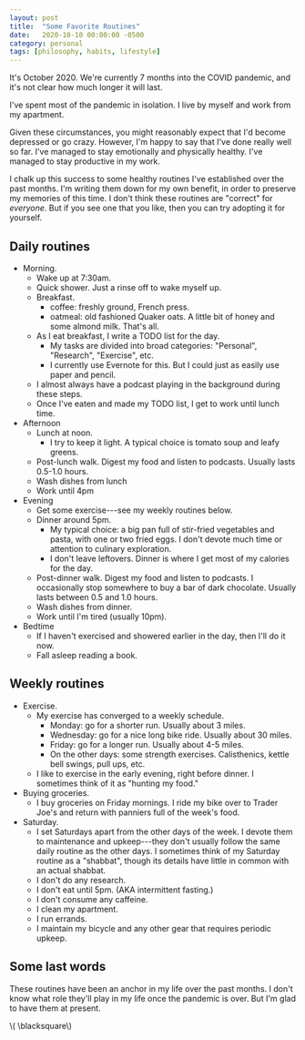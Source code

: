 ```yaml
---
layout: post
title:  "Some Favorite Routines"
date:   2020-10-10 00:00:00 -0500
category: personal
tags: [philosophy, habits, lifestyle] 
---
```


It's October 2020. We're currently 7 months into the COVID pandemic, and it's not clear how much longer it will last.

I've spent most of the pandemic in isolation.
I live by myself and work from my apartment.

Given these circumstances, you might reasonably expect that I'd become depressed or go crazy.
However, I'm happy to say that I've done really well so far.
I've managed to stay emotionally and physically healthy.
I've managed to stay productive in my work.

I chalk up this success to some healthy routines I've established over the past months.
I'm writing them down for my own benefit, in order to preserve my memories of this time.
I don't think these routines are "correct" for _everyone_. 
But if you see one that you like, then you can try adopting it for yourself.

## Daily routines

* Morning.
    * Wake up at 7:30am.
    * Quick shower. Just a rinse off to wake myself up.
    * Breakfast. 
        - coffee: freshly ground, French press.
        - oatmeal: old fashioned Quaker oats. A little bit of honey and some almond milk. That's all.
    * As I eat breakfast, I write a TODO list for the day.
        - My tasks are divided into broad categories: "Personal", "Research", "Exercise", etc.
        - I currently use Evernote for this. But I could just as easily use paper and pencil.
    * I almost always have a podcast playing in the background during these steps.
    * Once I've eaten and made my TODO list, I get to work until lunch time.
* Afternoon
    * Lunch at noon.
        - I try to keep it light. A typical choice is tomato soup and leafy greens.
    * Post-lunch walk. Digest my food and listen to podcasts. Usually lasts 0.5-1.0 hours.
    * Wash dishes from lunch
    * Work until 4pm
* Evening
    * Get some exercise---see my weekly routines below.
    * Dinner around 5pm.
        - My typical choice: a big pan full of stir-fried vegetables and pasta, with one or two fried eggs. I don't devote much time or attention to culinary exploration.
        - I don't leave leftovers. Dinner is where I get most of my calories for the day.
    * Post-dinner walk. Digest my food and listen to podcasts. I occasionally stop somewhere to buy a bar of dark chocolate. Usually lasts between 0.5 and 1.0 hours.
    * Wash dishes from dinner.
    * Work until I'm tired (usually 10pm).
* Bedtime
    * If I haven't exercised and showered earlier in the day, then I'll do it now.
    * Fall asleep reading a book.

## Weekly routines

* Exercise.
    - My exercise has converged to a weekly schedule.
        - Monday: go for a shorter run. Usually about 3 miles.
        - Wednesday: go for a nice long bike ride. Usually about 30 miles.
        - Friday: go for a longer run. Usually about 4-5 miles.
        - On the other days: some strength exercises. Calisthenics, kettle bell swings, pull ups, etc.
    - I like to exercise in the early evening, right before dinner. I sometimes think of it as "hunting my food."
* Buying groceries.
    - I buy groceries on Friday mornings. I ride my bike over to Trader Joe's and return with panniers full of the week's food.
* Saturday.
    - I set Saturdays apart from the other days of the week.
      I devote them to maintenance and upkeep---they don't usually follow the same daily routine as the other days.
      I sometimes think of my Saturday routine as a "shabbat", though its details have little in common with an actual shabbat.
    - I don't do any research.
    - I don't eat until 5pm. (AKA intermittent fasting.)
    - I don't consume any caffeine.
    - I clean my apartment.
    - I run errands.
    - I maintain my bicycle and any other gear that requires periodic upkeep.


## Some last words

These routines have been an anchor in my life over the past months.
I don't know what role they'll play in my life once the pandemic is over.
But I'm glad to have them at present.

\\( \blacksquare\\)

